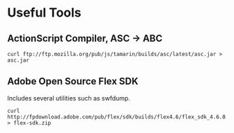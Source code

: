 # Useful Tools

## ActionScript Compiler, ASC -> ABC

    curl ftp://ftp.mozilla.org/pub/js/tamarin/builds/asc/latest/asc.jar > asc.jar

## Adobe Open Source Flex SDK

Includes several utilities such as swfdump.

    curl http://fpdownload.adobe.com/pub/flex/sdk/builds/flex4.6/flex_sdk_4.6.0.23201_mpl.zip > flex-sdk.zip